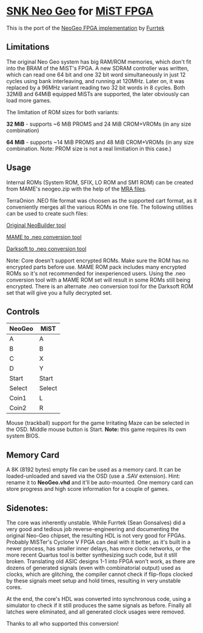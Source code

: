 # [SNK Neo Geo](https://en.wikipedia.org/wiki/Neo_Geo_(system)) for [MiST FPGA](https://github.com/mist-devel/mist-board/wiki)

This is the port of the [NeoGeo FPGA implementation](https://github.com/MiSTer-devel/NeoGeo_MiSTer) by [Furrtek](https://www.patreon.com/furrtek/posts)

## Limitations
The original Neo Geo system has big RAM/ROM memories, which don't fit into the BRAM of the MiST's FPGA. A new SDRAM controller was written, which can
read one 64 bit and one 32 bit word simultaneously in just 12 cycles using bank interleaving, and running at 120MHz. Later on, it was replaced by
a 96MHz variant reading two 32 bit words in 8 cycles. Both 32MiB and 64MiB equipped MiSTs are supported, the later obviously can load more games.

The limitation of ROM sizes for both variants:

**32 MiB** - supports  ~6 MiB PROMS and 24 MiB CROM+VROMs (in any size combination)

**64 MiB** - supports ~14 MiB PROMS and 48 MiB CROM+VROMs (in any size combination. Note: PROM size is not a real limitiation in this case.)

## Usage

Internal ROMs (System ROM, SFIX, LO ROM and SM1 ROM) can be created from MAME's neogeo.zip with the help of the [MRA files](https://github.com/mist-devel/mist-board/wiki/CoreDocArcade#mra-and-arc-files).

TerraOnion .NEO file format was choosen as the supported cart format, as it conveniently merges all the various ROMs in one file. The following utilities can be used to create such files:

[Original NeoBuilder tool](https://wiki.terraonion.com/index.php/Neobuilder_Guide)

[MAME to .neo conversion tool](https://github.com/city41/neosdconv)

[Darksoft to .neo conversion tool](https://gitlab.com/loic.petit/darksoft-to-neosd/)

Note: Core doesn't support encrypted ROMs. Make sure the ROM has no encrypted parts before use. MAME ROM pack includes many encrypted ROMs so it's not recommended for inexperienced users. Using the .neo conversion tool with a MAME ROM set will result in some ROMs still being encrypted. There is an alternate .neo conversion tool for the Darksoft ROM set that will give you a fully decrypted set.

## Controls

| NeoGeo | MiST    |
|--------|---------|
| A      | A       |
| B      | B       |
| C      | X       |
| D      | Y       |
| Start  | Start   |
| Select | Select  |
| Coin1  | L       |
| Coin2  | R       |

Mouse (trackball) support for the game Irritating Maze can be selected in the OSD. Middle mouse button is Start. **Note:** this game requires its own system BIOS.

## Memory Card

A 8K (8192 bytes) empty file can be used as a memory card. It can be loaded-unloaded and saved via the OSD (use a .SAV extension). Hint: rename it to **NeoGeo.vhd** and it'll be auto-mounted. One memory card
can store progress and high score information for a couple of games.

## Sidenotes:

The core was inherently unstable. While Furrtek (Sean Gonsalves) did a very good and tedious job reverse-engineering and documenting the original Neo-Geo chipset,
the resulting HDL is not very good for FPGAs. Probably MiSTer's Cyclone V FPGA can deal with it better, as it's built in a newer process, has smaller inner delays, has more clock networks,
or the more recent Quartus tool is better synthesizing such code, but it still broken. Translating old ASIC designs 1-1 into FPGA won't work, as there are dozens of generated signals
(even with combinatorial output) used as clocks, which are glitching, the compiler cannot check if flip-flops clocked by these signals meet setup and hold times, resulting
in very unstable cores.

At the end, the core's HDL was converted into synchronous code, using a simulator to check if it still produces the same signals as before. Finally all latches were eliminated,
and all generated clock usages were removed.

Thanks to all who supported this conversion!
